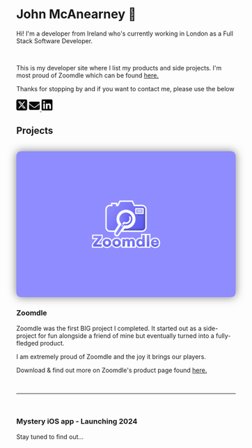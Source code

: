 # John McAnearney 👋

Hi! I'm a developer from Ireland who's currently working in London as a Full Stack Software Developer.

</br>

This is my developer site where I list my products and side projects. I'm most proud of Zoomdle which can be found [here.](https://johnmcanearney.github.io/zoomdle-pages/)

<div style="page-break-after: always;"></div>

Thanks for stopping by and if you want to contact me, please use the below 

[<img src="square-x-twitter.png" width="5%" style="border-radius: 5px; box-shadow: 0px 0px 20px rgba(255, 255, 255, 0.5); background-color: #FFFFFF;">](https://www.google.com/)
<a href="mailto:johnmcanearney1@gmail.com">
    <img src="envelope-solid.png" width="5%" style="border-radius: 5px; box-shadow: 0px 0px 20px rgba(255, 255, 255, 0.5); background-color: #FFFFFF;" alt="Email me">
</a>
[<img src="linkedin.png" width="5%" style="border-radius: 5px; box-shadow: 0px 0px 20px rgba(255, 255, 255, 0.5); background-color: #FFFFFF;">](https://www.linkedin.com/in/john-mcanearney/)

<div style="page-break-after: always;"></div>



## Projects


</br>

<img src="zoomdleCover.jpg" alt="Zoomdle Cover Photo" style="border-radius: 10px; box-shadow: 0px 0px 20px rgba(0, 0, 0, 0.5);">


### Zoomdle

Zoomdle was the first BIG project I completed. It started out as a side-project for fun alongside a friend of mine but eventually turned into a fully-fledged product. 

I am extremely proud of Zoomdle and the joy it brings our players.

Download & find out more on Zoomdle's product page found [here.](https://johnmcanearney.github.io/zoomdle-pages/)

</br>

---

</br>

### Mystery iOS app - Launching 2024

Stay tuned to find out...
